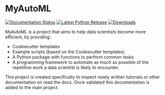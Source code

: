 # MyAutoML

[![Documentation Status](https://readthedocs.org/projects/myautoml/badge/?version=latest)](https://myautoml.readthedocs.io/en/latest/?badge=latest)
[![Latest Python Release](https://img.shields.io/pypi/v/myautoml.svg)](https://pypi.org/project/myautoml/)
[![Downloads](https://pepy.tech/badge/myautoml)](https://pepy.tech/project/myautoml)

MyAutoML is a project that aims to help data scientists become more efficient, by providing:

- Cookiecutter templates
- Example scripts (based on the Cookiecutter templates)
- A Python package with functions to perform common tasks
- A programming framework to automate as much as possible of the repetitive
  work a data scientist is likely to encounter.

This project is created specifically to inspect newly written tutorials or other documentation on read the docs. Once
validated this documentation is added to the main project.